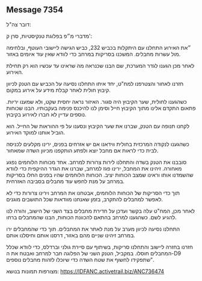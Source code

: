 ## Message 7354

דובר צה"ל:

מדברי מ״פ בפלוגת טנקיסטיות, סרן ק':

״את האירוע התחלנו עם היתקלות בכביש 232, כביש הגישה ליישובי העוטף, ובלחימה מול עשרות מחבלים.
המשכנו בסריקות במרחב כדי לוודא שאין עוד איומים באזור. 

לאחר מכן הגענו לגדר המערכת, שם הבנו שכנראה מה שראינו עד עכשיו הוא רק תחילת האירוע.

חזרנו לאחור והצטרפנו למח"ט, יחד איתו התחלנו נסיעה על הכביש עם הטנק לכיוון קיבוץ חולית לאחר קבלת מידע על אירוע במקום. 

כשהגענו לחולית, שער הקיבוץ היה סגור. האיזור נראה יחסית שקט, ולא שמענו יריות.
פתאום התקדם אלינו מתוך הקיבוץ חייל וסימן לנו להיכנס פנימה בעקבותיו. הבנו שכוחות נוספים עדיין לא חברו לאירוע בקיבוץ. 

לקחנו תנופה עם הטנק, שברנו את שער הקיבוץ ונסענו על פי ההוראות של החייל. הוא הוביל אותנו למוקד האירוע. 

כשהגענו לנקודה המרכזית בחולית ווידאנו אם יש אזרחים בפנים, ירינו מקלעים לכניסה לבית כדי לראות אם מחבל יוצא ולפתע הותקפנו מכיוון השדה שמאחור. 

סובבנו את הטנק בשדה והתחלנו לירות צרורות למרחב. אחד מכוחות הלוחמים נפגע מאחורה. זיהינו את המחבל, ירינו פגז למרחב, שברנו את הגדר ההיקפית כדי לוודא שהשמדנו אותו וראינו שמצב הכוחות יציב. הכוחות הלוחמים שהיו בפנים החלו בסריקות במרחב על מנת לחפש עוד מחבלים בסביבה האזרחית.

תוך כדי הסריקות של הכוחות הלוחמים, אבטחנו את המרחב וירינו צרורות כדי לא לאפשר למחבלים להתקרב, בזמן שאנחנו מוודאות שכל התושבים מוגנים.

לאחר מכן, המח"ט עלה בקשר ועדכן על חדירת מחבלים בצד השני של הישוב, והורה לנו להגיע לשם.
כשהגענו למרחב בהתאם להכוונת הכוחות, הבנו שהמחבלים ברחו. 

התחלנו נסיעה לכיוון מערב על מנת לאתר את המחבלים. תוך כדי שהמחבלים ירו במרחב זיהינו שניים מהם באזור, דרסנו אותם וחיסלנו אותם. 

חזרנו בחזרה ליישוב והתחלנו סריקות, בשיתוף עם סיירת גולני וברדלס, כדי לוודא שכלל המחבלים חוסלו. 
במקביל, הטנק השני של הפלוגה חבר למרחב ואבטח את ה-D9 שתפקידו לחשוף את שטח השדה כדי שיוכלו לזהות מחבלים נוספים".

מצורפות תמונות בנושא: https://IDFANC.activetrail.biz/ANC736474

